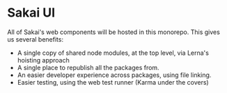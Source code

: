 # Sakai UI

All of Sakai's web components will be hosted in this monorepo. This gives us several benefits:

* A single copy of shared node modules, at the top level, via Lerna's hoisting approach
* A single place to republish all the packages from.
* An easier developer experience across packages, using file linking.
* Easier testing, using the web test runner (Karma under the covers)
